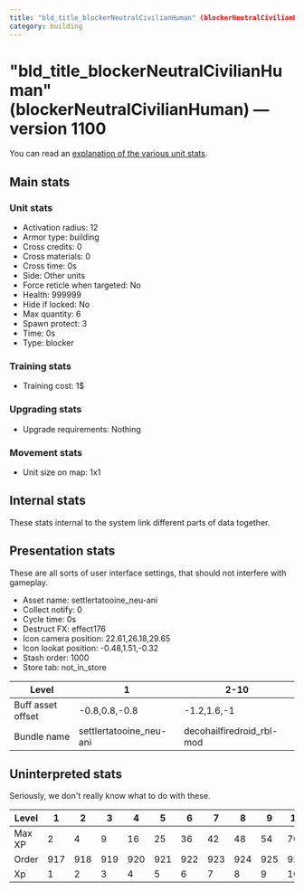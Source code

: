 ```yaml
---
title: "bld_title_blockerNeutralCivilianHuman" (blockerNeutralCivilianHuman)
category: building
---
```


# "bld_title_blockerNeutralCivilianHuman" (blockerNeutralCivilianHuman) — version 1100

You can read an [explanation  of the various unit stats](unitexplained.md).

## Main stats

### Unit stats

  * Activation radius: 12
  * Armor type: building
  * Cross credits: 0
  * Cross materials: 0
  * Cross time: 0s
  * Side: Other units
  * Force reticle when targeted: No
  * Health: 999999
  * Hide if locked: No
  * Max quantity: 6
  * Spawn protect: 3
  * Time: 0s
  * Type: blocker

### Training stats

  * Training cost: 1$

### Upgrading stats

  * Upgrade requirements: Nothing

### Movement stats

  * Unit size on map: 1x1

## Internal stats

These stats internal to the system link different parts of data together.


## Presentation stats

These are all sorts of user interface settings, that should not interfere with gameplay.

  * Asset name: settlertatooine_neu-ani
  * Collect notify: 0
  * Cycle time: 0s
  * Destruct FX: effect176
  * Icon camera position: 22.61,26.18,29.65
  * Icon lookat position: -0.48,1.51,-0.32
  * Stash order: 1000
  * Store tab: not_in_store

|Level            |1                      |2-10                     |
|-----------------|-----------------------|-------------------------|
|Buff asset offset|-0.8,0.8,-0.8          |-1.2,1.6,-1              |
|Bundle name      |settlertatooine_neu-ani|decohailfiredroid_rbl-mod|


## Uninterpreted stats

Seriously, we don't really know what to do with these.

|Level |1  |2  |3  |4  |5  |6  |7  |8  |9  |10 |
|------|---|---|---|---|---|---|---|---|---|---|
|Max XP|2  |4  |9  |16 |25 |36 |42 |48 |54 |70 |
|Order |917|918|919|920|921|922|923|924|925|926|
|Xp    |1  |2  |3  |4  |5  |6  |7  |8  |9  |10 |



